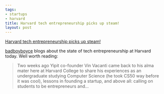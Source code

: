 ```yaml
--- 
tags: 
- startups
- harvard
title: Harvard tech entrepreneurship picks up steam!
layout: post
---
```

[Harvard tech entrepreneurship picks up
steam!](http://innovationneversleeps.com/post/13314104172/atharvard)

[badboyboyce](http://innovationneversleeps.com/post/13314104172/atharvard)
blogs about the state of tech entrepreneurship at Harvard today. Well worth
reading:

> Two weeks ago Yipit co-founder Vin Vacanti came back to his alma mater here
at Harvard College to share his experiences as an undergraduate studying
Computer Science (he took CS50 way before it was cool), lessons in founding a
startup, and above all: calling on students to be entrepreneurs and…

